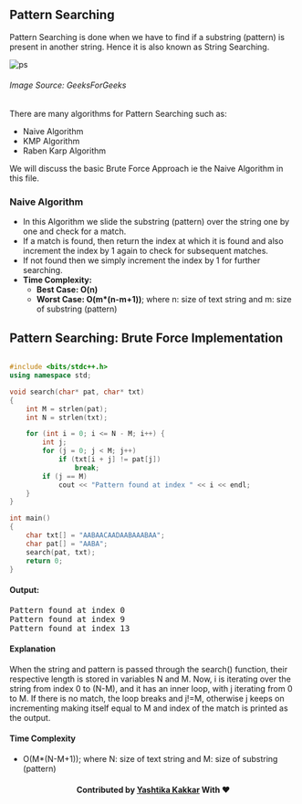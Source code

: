 ## Pattern Searching

Pattern Searching is done when we have to find if a substring (pattern) is present in another string. Hence it is also known as String Searching. 

![ps](https://user-images.githubusercontent.com/43854410/100590030-decb5a80-3319-11eb-9d54-24efcdf36524.png)
<br>
<h6>Image Source: GeeksForGeeks</h6>

There are many algorithms for Pattern Searching such as:
- Naive Algorithm
- KMP Algorithm
- Raben Karp Algorithm

We will discuss the basic Brute Force Approach ie the Naive Algorithm in this file.

### Naive Algorithm

- In this Algorithm we slide the substring (pattern) over the string one by one and check for a match. 
- If a match is found, then return the index at which it is found and also increment the index by 1 again to check for subsequent matches.
- If not found then we simply increment the index by 1 for further searching.
- <b>Time Complexity: 
  - Best Case: O(n)
  - Worst Case: O(m*(n-m+1))</b>;
    where n: size of text string and m: size of substring (pattern)
## Pattern Searching: Brute Force Implementation

```c++

#include <bits/stdc++.h> 
using namespace std; 

void search(char* pat, char* txt) 
{ 
	int M = strlen(pat); 
	int N = strlen(txt); 

	for (int i = 0; i <= N - M; i++) { 
		int j; 
		for (j = 0; j < M; j++) 
			if (txt[i + j] != pat[j]) 
				break; 
		if (j == M) 
			cout << "Pattern found at index " << i << endl; 
	} 
} 

int main() 
{ 
	char txt[] = "AABAACAADAABAAABAA"; 
	char pat[] = "AABA"; 
	search(pat, txt); 
	return 0; 
} 

```

#### Output:
<pre>
Pattern found at index 0 
Pattern found at index 9 
Pattern found at index 13 
</pre>

#### Explanation

When the string and pattern is passed through the search() function, their respective length is stored in variables N and M. Now, i is iterating over the string from index 0 to (N-M), and it has an inner loop, with j iterating from 0 to M. If there is no match, the loop breaks and j!=M, otherwise j keeps on incrementing making itself equal to M and index of the match is printed as the output.

#### Time Complexity
- O(M*(N-M+1)); where N: size of text string and M: size of substring (pattern)

<h4 align="center"> Contributed by <a href="https://github.com/yashtikakakkar">Yashtika Kakkar</a> With ❤️ </h3>
